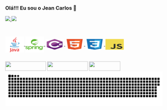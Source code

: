 <!--
- 🔭 I’m currently working on ...
- 🌱 I’m currently learning ...
- 👯 I’m looking to collaborate on ...
- 🤔 I’m looking for help with ...
- 😄 Pronouns: ...
- 💬 Ask me about ...
- 📫 How to reach me: ...
- ⚡ Fun fact: ...
-->

### Olá!!! Eu sou o Jean Carlos 👋

<div>
  <a href="https://github.com/jean-carlos-cxp">
  <img height="180em" src="https://github-readme-stats.vercel.app/api?username=jean-carlos-cxp&show_icons=true&theme=dark&include_all_commits=true&count_private=true"/>
  <img height="180em" src="https://github-readme-stats.vercel.app/api/top-langs/?username=jean-carlos-cxp&layout=compact&langs_count=7&theme=dark"/>
</div>
  
##

 <div style="display: inline_block"><br>
    <img align="center" alt="Jean-Java" height="50" width="60" src="https://github.com/devicons/devicon/blob/master/icons/java/java-original-wordmark.svg">
    <img align="center" alt="Jean-Java" height="50" width="60" src="https://github.com/devicons/devicon/blob/master/icons/spring/spring-original-wordmark.svg">
    <img align="center" alt="Jean-C#" height="35" width="60" src="https://github.com/devicons/devicon/blob/master/icons/csharp/csharp-original.svg">
    <img align="center" alt="Jean-HTML" height="35" width="60" src="https://github.com/devicons/devicon/blob/master/icons/html5/html5-original.svg">
    <img align="center" alt="Jean-CSS" height="35" width="60" src="https://github.com/devicons/devicon/blob/master/icons/css3/css3-original.svg">
    <img align="center" alt="Jean-JS" height="35" width="60" src="https://github.com/devicons/devicon/blob/master/icons/javascript/javascript-original.svg">
 </div>
  
  ##
  
 <div>
    <a href="https://www.linkedin.com/in/jean-carlos-ti" target="_blank"><img src="https://img.shields.io/badge/-LinkedIn-%230077B5?style=for-the-           badge&logo=linkedin&logoColor=white" height="30" width="130" target="_blank"></a> 
    <a href="https://instagram.com/jean_carlos.96" target="_blank"><img src="https://img.shields.io/badge/-Instagram-%23E4405F?style=for-the-   badge&logo=instagram&logoColor=white" height="30" width="130" target="_blank"></a>
    <a href = "jean.silva0096@gmail.com"><img src="https://img.shields.io/badge/-Gmail-%23333?style=for-the-badge&logo=gmail&logoColor=white" height="30" width="100"   target="_blank"></a>
      
   <img align="center" alt="Cobrinha-Game-gif" src="https://github.com/jean-carlos-cxp/jean-carlos-cxp/blob/output/github-contribution-grid-snake.svg">
 </div>



  
 
 

